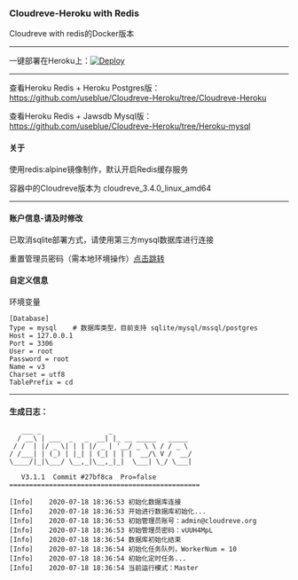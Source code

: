 ### Cloudreve-Heroku with Redis

Cloudreve with redis的Docker版本

---

一键部署在Heroku上：[![Deploy](https://www.herokucdn.com/deploy/button.svg)](https://www.heroku.com/deploy?template=https://github.com/imouup/cloudreve-heroku-slave)

---

查看Heroku Redis + Heroku Postgres版：https://github.com/useblue/Cloudreve-Heroku/tree/Cloudreve-Heroku

查看Heroku Redis + Jawsdb Mysql版：https://github.com/useblue/Cloudreve-Heroku/tree/Heroku-mysql

#### 关于

使用redis:alpine镜像制作，默认开启Redis缓存服务

容器中的Cloudreve版本为 cloudreve_3.4.0_linux_amd64

---

#### 账户信息-请及时修改

已取消sqlite部署方式，请使用第三方mysql数据库进行连接

重置管理员密码（需本地环境操作）[点击跳转](https://ifibe.com/posts/c12ba40e/#配置文件)

#### 自定义信息

环境变量
```
[Database]
Type = mysql    # 数据库类型，目前支持 sqlite/mysql/mssql/postgres
Host = 127.0.0.1
Port = 3306
User = root
Password = root
Name = v3
Charset = utf8
TablePrefix = cd
```

---

#### 生成日志：

```
   ___ _                 _
  / __\ | ___  _   _  __| |_ __ _____   _____
 / /  | |/ _ \| | | |/ _ | '__/ _ \ \ / / _ \
/ /___| | (_) | |_| | (_| | | |  __/\ V /  __/
\____/|_|\___/ \__,_|\__,_|_|  \___| \_/ \___|

   V3.1.1  Commit #27bf8ca  Pro=false
================================================

[Info]    2020-07-18 18:36:53 初始化数据库连接
[Info]    2020-07-18 18:36:53 开始进行数据库初始化...
[Info]    2020-07-18 18:36:53 初始管理员账号：admin@cloudreve.org
[Info]    2020-07-18 18:36:53 初始管理员密码：vUUH4MpL
[Info]    2020-07-18 18:36:54 数据库初始化结束
[Info]    2020-07-18 18:36:54 初始化任务队列，WorkerNum = 10
[Info]    2020-07-18 18:36:54 初始化定时任务...
[Info]    2020-07-18 18:36:54 当前运行模式：Master
```